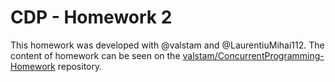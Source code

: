 # CDP - Homework 2

This homework was developed with @valstam and @LaurentiuMihai112. The content of homework can be seen on the [valstam/ConcurrentProgramming-Homework](https://github.com/valstam/ConcurrentProgramming-Homework) repository.